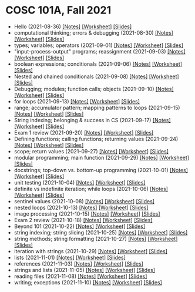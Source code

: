 # COSC 101A, Fall 2021

* Hello (2021-08-36) [[Notes]](2021-08-26.notes.html) [[Worksheet]](2021-08-26.worksheet.html) [[Slides]](2021-08-26.slides.html)
* computational thinking; errors & debugging (2021-08-30) [[Notes]](2021-08-30.notes.html) [[Worksheet]](2021-08-30.worksheet.html) [[Slides]](2021-08-30.slides.html)
* types; variables; operators (2021-09-01) [[Notes]](2021-09-01.notes.html) [[Worksheet]](2021-09-01.worksheet.html) [[Slides]](2021-09-01.slides.html)
* "input-process-output" programs; reassignment (2021-09-03) [[Notes]](2021-09-03.notes.html) [[Worksheet]](2021-09-03.worksheet.html) [[Slides]](2021-09-03.slides.html)
* boolean expressions; conditionals (2021-09-06) [[Notes]](2021-09-06.notes.html) [[Worksheet]](2021-09-06.worksheet.html) [[Slides]](2021-09-06.slides.html)
* Nested and chained conditionals (2021-09-08) [[Notes]](2021-09-08.notes.html) [[Worksheet]](2021-09-08.worksheet.html) [[Slides]](2021-09-08.slides.html)
* Debugging; modules; function calls; objects (2021-09-10) [[Notes]](2021-09-10.notes.html) [[Worksheet]](2021-09-10.worksheet.html) [[Slides]](2021-09-10.slides.html)
* for loops (2021-09-13) [[Notes]](2021-09-13.notes.html) [[Worksheet]](2021-09-13.worksheet.html) [[Slides]](2021-09-13.slides.html)
* range; accumulator pattern; mapping patterns to loops (2021-09-15) [[Notes]](2021-09-15.notes.html) [[Worksheet]](2021-09-15.worksheet.html) [[Slides]](2021-09-15.slides.html)
* String indexing; belonging & success in CS (2021-09-17) [[Notes]](2021-09-17.notes.html) [[Worksheet]](2021-09-17.worksheet.html) [[Slides]](2021-09-17.slides.html)
* Exam 1 review (2021-09-20) [[Notes]](2021-09-20.notes.html) [[Worksheet]](2021-09-20.worksheet.html) [[Slides]](2021-09-20.slides.html)
* Defining functions; calling functions; returning values (2021-09-24) [[Notes]](2021-09-24.notes.html) [[Worksheet]](2021-09-24.worksheet.html) [[Slides]](2021-09-24.slides.html)
* scope; return values (2021-09-27) [[Notes]](2021-09-27.notes.html) [[Worksheet]](2021-09-27.worksheet.html) [[Slides]](2021-09-27.slides.html)
* modular programming; main function (2021-09-29) [[Notes]](2021-09-29.notes.html) [[Worksheet]](2021-09-29.worksheet.html) [[Slides]](2021-09-29.slides.html)
* docstrings; top-down vs. bottom-up programming (2021-10-01) [[Notes]](2021-10-01.notes.html) [[Worksheet]](2021-10-01.worksheet.html) [[Slides]](2021-10-01.slides.html)
* unit testing (2021-10-04) [[Notes]](2021-10-04.notes.html) [[Worksheet]](2021-10-04.worksheet.html) [[Slides]](2021-10-04.slides.html)
* definite vs indefinite iteration; while loops (2021-10-06) [[Notes]](2021-10-06.notes.html) [[Worksheet]](2021-10-06.worksheet.html) [[Slides]](2021-10-06.slides.html)
* sentinel values (2021-10-08) [[Notes]](2021-10-08.notes.html) [[Worksheet]](2021-10-08.worksheet.html) [[Slides]](2021-10-08.slides.html)
* nested loops (2021-10-13) [[Notes]](2021-10-13.notes.html) [[Worksheet]](2021-10-13.worksheet.html) [[Slides]](2021-10-13.slides.html)
* image processing (2021-10-15) [[Notes]](2021-10-15.notes.html) [[Worksheet]](2021-10-15.worksheet.html) [[Slides]](2021-10-15.slides.html)
* Exam 2 review (2021-10-18) [[Notes]](2021-10-18.notes.html) [[Worksheet]](2021-10-18.worksheet.html) [[Slides]](2021-10-18.slides.html)
* Beyond 101 (2021-10-22) [[Notes]](2021-10-22.notes.html) [[Worksheet]](2021-10-22.worksheet.html) [[Slides]](2021-10-22.slides.html)
* string indexing; string slicing (2021-10-25) [[Notes]](2021-10-25.notes.html) [[Worksheet]](2021-10-25.worksheet.html) [[Slides]](2021-10-25.slides.html)
* string methods; string formatting (2021-10-27) [[Notes]](2021-10-27.notes.html) [[Worksheet]](2021-10-27.worksheet.html) [[Slides]](2021-10-27.slides.html)
* iteration with strings (2021-10-29) [[Notes]](2021-10-29.notes.html) [[Worksheet]](2021-10-29.worksheet.html) [[Slides]](2021-10-29.slides.html)
* lists (2021-11-01) [[Notes]](2021-11-01.notes.html) [[Worksheet]](2021-11-01.worksheet.html) [[Slides]](2021-11-01.slides.html)
* references (2021-11-03) [[Notes]](2021-11-03.notes.html) [[Worksheet]](2021-11-03.worksheet.html) [[Slides]](2021-11-03.slides.html)
* strings and lists (2021-11-05) [[Notes]](2021-11-05.notes.html) [[Worksheet]](2021-11-05.worksheet.html) [[Slides]](2021-11-05.slides.html)
* reading files (2021-11-08) [[Notes]](2021-11-08.notes.html) [[Worksheet]](2021-11-08.worksheet.html) [[Slides]](2021-11-08.slides.html)
* writing; exceptions (2021-11-10) [[Notes]](2021-11-10.notes.html) [[Worksheet]](2021-11-10.worksheet.html) [[Slides]](2021-11-10.slides.html)
